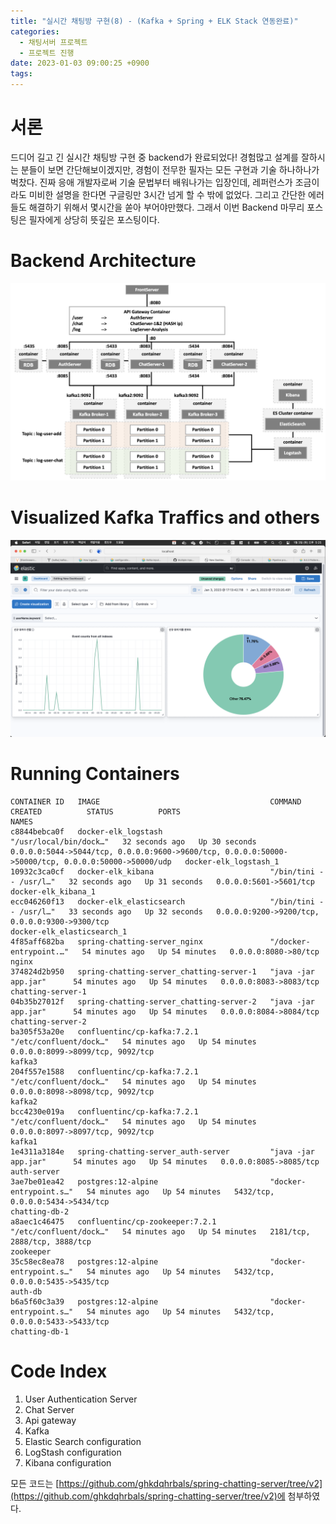 ```yaml
---
title: "실시간 채팅방 구현(8) - (Kafka + Spring + ELK Stack 연동완료)"
categories:
  - 채팅서버 프로젝트
  - 프로젝트 진행
date: 2023-01-03 09:00:25 +0900
tags:
---
```


# 서론
드디어 길고 긴 실시간 채팅방 구현 중 backend가 완료되었다! 경험많고 설계를 잘하시는 분들이 보면 간단해보이겠지만, 경험이 전무한 필자는 모든 구현과 기술 하나하나가 벅찼다. 진짜 응애 개발자로써 기술 문법부터 배워나가는 입장인데, 레퍼런스가 조금이라도 미비한 설명을 한다면 구글링만 3시간 넘게 할 수 밖에 없었다. 그리고 간단한 에러들도 해결하기 위해서 몇시간을 쏟아 부어야만했다. 그래서 이번 Backend 마무리 포스팅은 필자에게 상당히 뜻깊은 포스팅이다.

# Backend Architecture
![img](../../assets/img/es/final.png)

# Visualized Kafka Traffics and others
![img](../../assets/img/es/5.png)

# Running Containers
```
CONTAINER ID   IMAGE                                      COMMAND                  CREATED          STATUS          PORTS                                                                                                NAMES
c8844bebca0f   docker-elk_logstash                        "/usr/local/bin/dock…"   32 seconds ago   Up 30 seconds   0.0.0.0:5044->5044/tcp, 0.0.0.0:9600->9600/tcp, 0.0.0.0:50000->50000/tcp, 0.0.0.0:50000->50000/udp   docker-elk_logstash_1
10932c3ca0cf   docker-elk_kibana                          "/bin/tini -- /usr/l…"   32 seconds ago   Up 31 seconds   0.0.0.0:5601->5601/tcp                                                                               docker-elk_kibana_1
ecc046260f13   docker-elk_elasticsearch                   "/bin/tini -- /usr/l…"   33 seconds ago   Up 32 seconds   0.0.0.0:9200->9200/tcp, 0.0.0.0:9300->9300/tcp                                                       docker-elk_elasticsearch_1
4f85aff682ba   spring-chatting-server_nginx               "/docker-entrypoint.…"   54 minutes ago   Up 54 minutes   0.0.0.0:8080->80/tcp                                                                                 nginx
374824d2b950   spring-chatting-server_chatting-server-1   "java -jar app.jar"      54 minutes ago   Up 54 minutes   0.0.0.0:8083->8083/tcp                                                                               chatting-server-1
04b35b27012f   spring-chatting-server_chatting-server-2   "java -jar app.jar"      54 minutes ago   Up 54 minutes   0.0.0.0:8084->8084/tcp                                                                               chatting-server-2
ba305f53a20e   confluentinc/cp-kafka:7.2.1                "/etc/confluent/dock…"   54 minutes ago   Up 54 minutes   0.0.0.0:8099->8099/tcp, 9092/tcp                                                                     kafka3
204f557e1588   confluentinc/cp-kafka:7.2.1                "/etc/confluent/dock…"   54 minutes ago   Up 54 minutes   0.0.0.0:8098->8098/tcp, 9092/tcp                                                                     kafka2
bcc4230e019a   confluentinc/cp-kafka:7.2.1                "/etc/confluent/dock…"   54 minutes ago   Up 54 minutes   0.0.0.0:8097->8097/tcp, 9092/tcp                                                                     kafka1
1e4311a3184e   spring-chatting-server_auth-server         "java -jar app.jar"      54 minutes ago   Up 54 minutes   0.0.0.0:8085->8085/tcp                                                                               auth-server
3ae7be01ea42   postgres:12-alpine                         "docker-entrypoint.s…"   54 minutes ago   Up 54 minutes   5432/tcp, 0.0.0.0:5434->5434/tcp                                                                     chatting-db-2
a8aec1c46475   confluentinc/cp-zookeeper:7.2.1            "/etc/confluent/dock…"   54 minutes ago   Up 54 minutes   2181/tcp, 2888/tcp, 3888/tcp                                                                         zookeeper
35c58ec8ea78   postgres:12-alpine                         "docker-entrypoint.s…"   54 minutes ago   Up 54 minutes   5432/tcp, 0.0.0.0:5435->5435/tcp                                                                     auth-db
b6a5f60c3a39   postgres:12-alpine                         "docker-entrypoint.s…"   54 minutes ago   Up 54 minutes   5432/tcp, 0.0.0.0:5433->5433/tcp                                                                     chatting-db-1
```

# Code Index
1. User Authentication Server
2. Chat Server
3. Api gateway
4. Kafka
5. Elastic Search configuration
6. LogStash configuration
7. Kibana configuration

모든 코드는 [https://github.com/ghkdqhrbals/spring-chatting-server/tree/v2](https://github.com/ghkdqhrbals/spring-chatting-server/tree/v2)에 첨부하였다.


